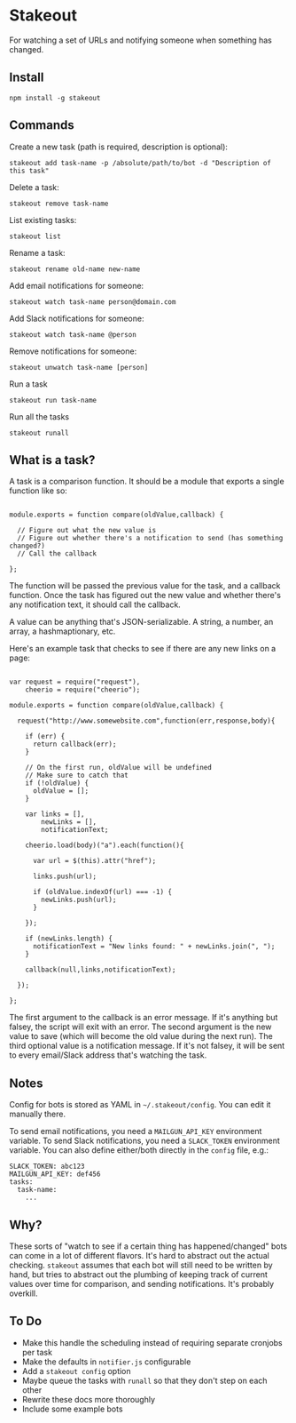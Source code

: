 # Stakeout

For watching a set of URLs and notifying someone when something has changed.

## Install

```
npm install -g stakeout
```

## Commands

Create a new task (path is required, description is optional):

```
stakeout add task-name -p /absolute/path/to/bot -d "Description of this task"
```

Delete a task:

```
stakeout remove task-name
```

List existing tasks:

```
stakeout list
```

Rename a task:

```
stakeout rename old-name new-name
```

Add email notifications for someone:

```
stakeout watch task-name person@domain.com
```

Add Slack notifications for someone:

```
stakeout watch task-name @person
```

Remove notifications for someone:

```
stakeout unwatch task-name [person]
```

Run a task

```
stakeout run task-name
```

Run all the tasks

```
stakeout runall
```

## What is a task?

A task is a comparison function.  It should be a module that exports a single function like so:

```

module.exports = function compare(oldValue,callback) {

  // Figure out what the new value is
  // Figure out whether there's a notification to send (has something changed?)
  // Call the callback

};

```

The function will be passed the previous value for the task, and a callback function.  Once the task has figured out the new value and whether there's any notification text, it should call the callback.

A value can be anything that's JSON-serializable.  A string, a number, an array, a hashmaptionary, etc.

Here's an example task that checks to see if there are any new links on a page:

```

var request = require("request"),
    cheerio = require("cheerio");

module.exports = function compare(oldValue,callback) {

  request("http://www.somewebsite.com",function(err,response,body){

    if (err) {
      return callback(err);
    }

    // On the first run, oldValue will be undefined
    // Make sure to catch that
    if (!oldValue) {
      oldValue = [];
    }

    var links = [],
        newLinks = [],
        notificationText;

    cheerio.load(body)("a").each(function(){

      var url = $(this).attr("href");

      links.push(url);

      if (oldValue.indexOf(url) === -1) {
        newLinks.push(url);
      }

    });

    if (newLinks.length) {
      notificationText = "New links found: " + newLinks.join(", ");
    }

    callback(null,links,notificationText);

  });

};

```

The first argument to the callback is an error message.  If it's anything but falsey, the script will exit with an error.  The second argument is the new value to save (which will become the old value during the next run).  The third optional value is a notification message.  If it's not falsey, it will be sent to every email/Slack address that's watching the task.

## Notes

Config for bots is stored as YAML in `~/.stakeout/config`.  You can edit it manually there.

To send email notifications, you need a `MAILGUN_API_KEY` environment variable.  To send Slack notifications, you need a `SLACK_TOKEN` environment variable.  You can also define either/both directly in the `config` file, e.g.:

```
SLACK_TOKEN: abc123
MAILGUN_API_KEY: def456
tasks:
  task-name:
    ...
```

## Why?

These sorts of "watch to see if a certain thing has happened/changed" bots can come in a lot of different flavors.  It's hard to abstract out the actual checking.  `stakeout` assumes that each bot will still need to be written by hand, but tries to abstract out the plumbing of keeping track of current values over time for comparison, and sending notifications.  It's probably overkill.


## To Do

* Make this handle the scheduling instead of requiring separate cronjobs per task
* Make the defaults in `notifier.js` configurable
* Add a `stakeout config` option
* Maybe queue the tasks with `runall` so that they don't step on each other
* Rewrite these docs more thoroughly
* Include some example bots